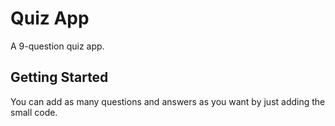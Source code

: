 # Quiz App

A 9-question quiz app.
## Getting Started
You can add as many questions and answers as you want by just adding the small code.
